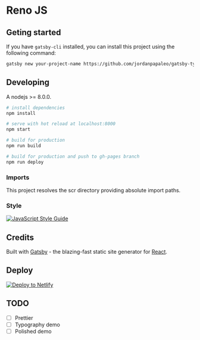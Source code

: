 # Reno JS

## Geting started

If you have `gatsby-cli` installed, you can install this project using the following command:

```bash
gatsby new your-project-name https://github.com/jordanpapaleo/gatsby-typescript-emotion
```

## Developing

A nodejs >= 8.0.0.

```bash
# install dependencies
npm install

# serve with hot reload at localhost:8000
npm start

# build for production
npm run build

# build for production and push to gh-pages branch
npm run deploy
```

### Imports

This project resolves the scr directory providing absolute import paths.

### Style

[![JavaScript Style Guide](https://cdn.rawgit.com/standard/standard/master/badge.svg)](https://github.com/standard/standard)

## Credits

Built with [Gatsby](https://www.gatsbyjs.org/) - the blazing-fast static site generator for [React](https://facebook.github.io/react/).

## Deploy

[![Deploy to Netlify](https://www.netlify.com/img/deploy/button.svg)](https://app.netlify.com/start/deploy?repository=https://github.com/youraccount/yourproject)


## TODO

- [ ] Prettier
- [ ] Typography demo
- [ ] Polished demo

